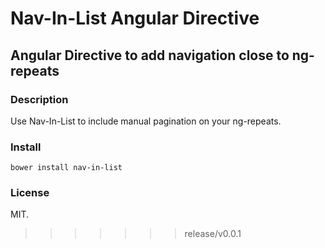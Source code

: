 # Nav-In-List Angular Directive
Angular Directive to add navigation close to ng-repeats
-------------------------------

### Description
Use Nav-In-List to include manual pagination on your ng-repeats.

### Install
```
bower install nav-in-list
```

### License
MIT.
>>>>>>> release/v0.0.1

